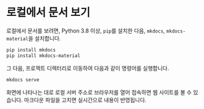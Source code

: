 # 로컬에서 문서 보기

로컬에서 문서를 보려면, Python 3.8 이상, `pip`를 설치한 다음, `mkdocs`, `mkdocs-material`을 설치합니다.

```bash
pip install mkdocs
pip install mkdocs-material
```

그 다음, 프로젝트 디렉터리로 이동하여 다음과 같이 명령어를 실행합니다.

```bash
mkdocs serve
```

화면에 나타나는 대로 로컬 서버 주소로 브라우저를 열어 접속하면 웹 사이트를 볼 수 있습니다. 마크다운 파일을 고치면 실시간으로 내용이 반영됩니다.
